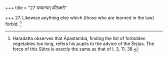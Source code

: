 +++
title = "27 यच्चान्यत् परिचक्षते"

+++
27. Likewise anything else which (those who are learned in the law) forbid. [^17] 


[^17]:  Haradatta observes that Āpastamba, finding the list of forbidden vegetables too long, refers his pupils to the advice of the Śiṣṭas. The force of this Sūtra is exactly the same as that of I, 3, 11, 38.
